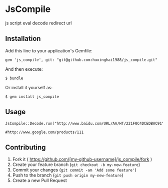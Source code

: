 # JsCompile

js script eval decode redirect url

## Installation

Add this line to your application's Gemfile:

    gem 'js_compile', git: "git@github.com:huxinghai1988/js_compile.git"

And then execute:

    $ bundle

Or install it yourself as:

    $ gem install js_compile

## Usage

    JsCompile::Decode.run("http://www.baidu.com/URL/AA/HT/221F0C4DCEDBAC91")

    #http://www.google.com/products/111

## Contributing

1. Fork it ( https://github.com/[my-github-username]/js_compile/fork )
2. Create your feature branch (`git checkout -b my-new-feature`)
3. Commit your changes (`git commit -am 'Add some feature'`)
4. Push to the branch (`git push origin my-new-feature`)
5. Create a new Pull Request

